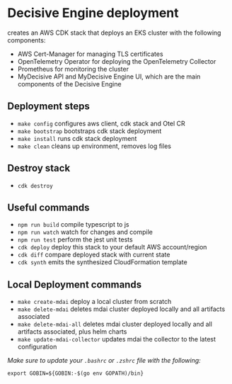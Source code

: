 # Decisive Engine deployment

сreates an AWS CDK stack that deploys an EKS cluster with the following components:

- AWS Cert-Manager for managing TLS certificates
- OpenTelemetry Operator for deploying the OpenTelemetry Collector
- Prometheus for monitoring the cluster
- MyDecisive API and MyDecisive Engine UI, which are the main components of the Decisive Engine

## Deployment steps

- `make config` configures aws client, cdk stack and Otel CR
- `make bootstrap` bootstraps cdk stack deployment
- `make install` runs cdk stack deployment
- `make clean` cleans up environment, removes log files

## Destroy stack

- `cdk destroy`

## Useful commands

- `npm run build` compile typescript to js
- `npm run watch` watch for changes and compile
- `npm run test` perform the jest unit tests
- `cdk deploy` deploy this stack to your default AWS account/region
- `cdk diff` compare deployed stack with current state
- `cdk synth` emits the synthesized CloudFormation template

## Local Deployment commands

- `make create-mdai` deploy a local cluster from scratch
- `make delete-mdai` deletes mdai cluster deployed locally and all artifacts associated
- `make delete-mdai-all` deletes mdai cluster deployed locally and all artifacts associated, plus helm charts
- `make update-mdai-collector` updates mdai the collector to the latest configuration

_Make sure to update your `.bashrc` or `.zshrc` file with the following:_

```@bash
export GOBIN=${GOBIN:-$(go env GOPATH)/bin}
```
